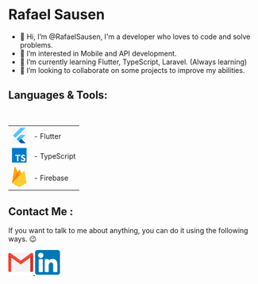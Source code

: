 # Rafael Sausen

- 👋 Hi, I’m @RafaelSausen, I'm a developer who loves to code and solve problems.
- 👀 I’m interested in Mobile and API development.
- 🌱 I’m currently learning Flutter, TypeScript, Laravel. (Always learning)
- 💞️ I’m looking to collaborate on some projects to improve my abilities.

## Languages & Tools:

<br>
<table>
<tr>
<td><img src="./assets/icons/flutter.png" alt="Flutter" width="30"></td>
<td> - Flutter</td>
</tr>
<tr>
<td><img src="./assets/icons/typescript.png" alt="Flutter" width="30"></td>
<td> - TypeScript</td>
</tr>
<tr>
<td><img src="./assets/icons/firebase.png" alt="Flutter" width="30"></td>
<td> - Firebase</td>
</tr>
</table>

## Contact Me :

If you want to talk to me about anything, you can do it using the following ways. 😉

<a href="mailto:rafaelsausen@gmail.com">
 <img alt="Gmail" width="50" height="50" src="./assets/icons/gmail.png" />
</a>
<a href="https://www.linkedin.com/in/rafael-sausen-bahr-487665227/">
  <img alt="Linkedin" width="50" height="50" src="./assets/icons/linkedin.png" />
</a>
<!---
RafaelSausen/RafaelSausen is a ✨ special ✨ repository because its `README.md` (this file) appears on your GitHub profile.
You can click the Preview link to take a look at your changes.
--->
